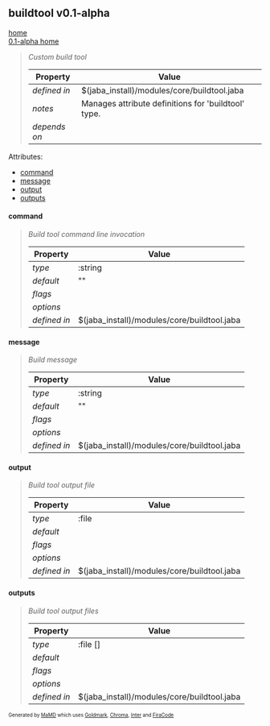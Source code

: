 ## buildtool v0.1-alpha
[home](../index.html)  
[0.1-alpha home](index.html)

> 
> _Custom build tool_
> 
> | Property | Value  |
> |-|-|
> | _defined in_ | $(jaba_install)/modules/core/buildtool.jaba |
> | _notes_ | Manages attribute definitions for 'buildtool' type.  |
> | _depends on_ |  |
> 

Attributes:  
- [command](#command)
- [message](#message)
- [output](#output)
- [outputs](#outputs)

<a id="command"></a>
#### command
> _Build tool command line invocation_
> 
> | Property | Value  |
> |-|-|
> | _type_ | :string |
> | _default_ | "" |
> | _flags_ |  |
> | _options_ |  |
> | _defined in_ | $(jaba_install)/modules/core/buildtool.jaba |
>
<a id="message"></a>
#### message
> _Build message_
> 
> | Property | Value  |
> |-|-|
> | _type_ | :string |
> | _default_ | "" |
> | _flags_ |  |
> | _options_ |  |
> | _defined in_ | $(jaba_install)/modules/core/buildtool.jaba |
>
<a id="output"></a>
#### output
> _Build tool output file_
> 
> | Property | Value  |
> |-|-|
> | _type_ | :file |
> | _default_ |  |
> | _flags_ |  |
> | _options_ |  |
> | _defined in_ | $(jaba_install)/modules/core/buildtool.jaba |
>
<a id="outputs"></a>
#### outputs
> _Build tool output files_
> 
> | Property | Value  |
> |-|-|
> | _type_ | :file [] |
> | _default_ |  |
> | _flags_ |  |
> | _options_ |  |
> | _defined in_ | $(jaba_install)/modules/core/buildtool.jaba |
>
<sub><sup>Generated by <a href="https://github.com/ishani/MaMD">MaMD</a> which uses <a href="https://github.com/yuin/goldmark">Goldmark</a>, <a href="https://github.com/alecthomas/chroma">Chroma</a>, <a href="https://rsms.me/inter">Inter</a> and <a href="https://github.com/tonsky/FiraCode">FiraCode</a></sup></sub>
